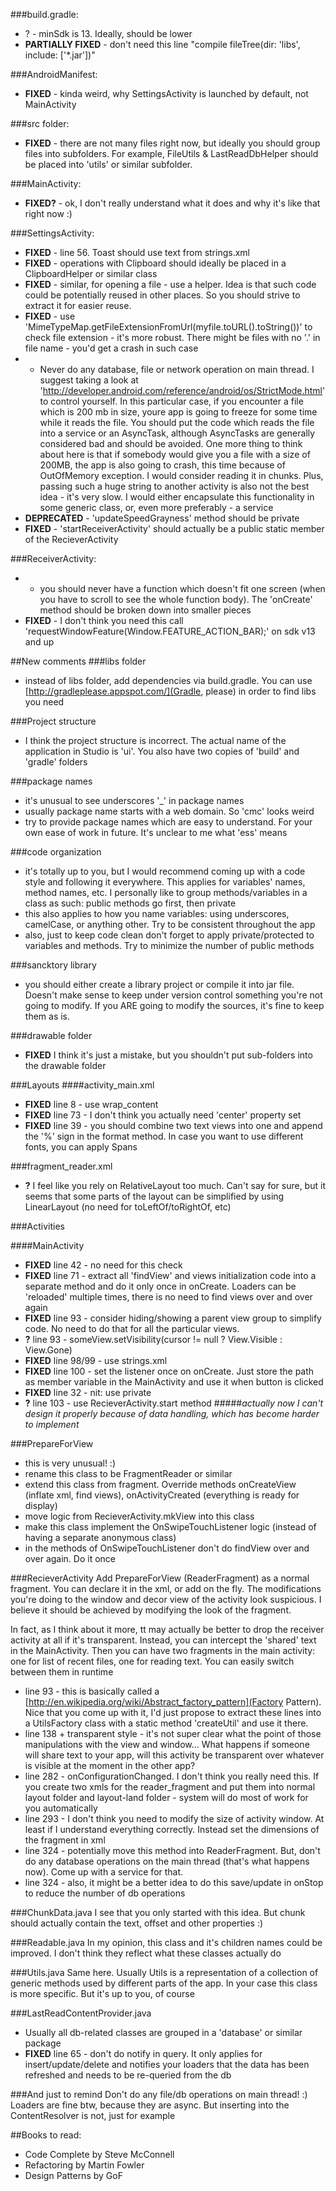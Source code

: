 ###build.gradle:
* ? - minSdk is 13. Ideally, should be lower
* **PARTIALLY FIXED** - don't need this line "compile fileTree(dir: 'libs', include: ['*.jar'])"

###AndroidManifest: 
* **FIXED** - kinda weird, why SettingsActivity is launched by default, not MainActivity	

###src folder: 
* **FIXED** - there are not many files right now, but ideally you should group files into subfolders. For example, FileUtils & LastReadDbHelper should be placed into 'utils' or similar subfolder. 

###MainActivity: 
* **FIXED?** - ok, I don't really understand what it does and why it's like that right now :)

###SettingsActivity:
* **FIXED** - line 56. Toast should use text from strings.xml
* **FIXED** - operations with Clipboard should ideally be placed in a ClipboardHelper or similar class
* **FIXED** - similar, for opening a file - use a helper. Idea is that such code could be potentially reused in other places. So you should strive to extract it for easier reuse. 
* **FIXED** - use 'MimeTypeMap.getFileExtensionFromUrl(myfile.toURL().toString())' to check file extension - it's more robust. There might be files with no '.' in file name - you'd get a crash in such case
* - Never do any database, file or network operation on main thread. I suggest taking a look at 'http://developer.android.com/reference/android/os/StrictMode.html' to control yourself. 
In this particular case, if you encounter a file which is 200 mb in size, youre app is going to freeze for some time while it reads the file. 
 You should put the code which reads the file into a service or an AsyncTask, although AsyncTasks are generally considered bad and should be avoided. 
 One more thing to think about here is that if somebody would give you a file with a size of 200MB, the app is also going to crash, this time because of OutOfMemory exception. I would consider reading it in chunks. Plus, passing such a huge string to another activity is also not the best idea - it's very slow. I would either encapsulate this functionality in some generic class, or, even more preferably - a service
* **DEPRECATED** - 'updateSpeedGrayness' method should be private
* **FIXED** - 'startReceiverActivity' should actually be a public static member of the RecieverActivity

###ReceiverActivity:
* - you should never have a function which doesn't fit one screen (when you have to scroll to see the whole function body). The 'onCreate' method should be broken down into smaller pieces 
* **FIXED** - I don't think you need this call 'requestWindowFeature(Window.FEATURE_ACTION_BAR);' on sdk v13 and up


##New comments
###libs folder 
* instead of libs folder, add dependencies via build.gradle. You can use [http://gradleplease.appspot.com/](Gradle, please) in order to find libs you need

###Project structure
* I think the project structure is incorrect. The actual name of the application in Studio is 'ui'. You also have two copies of 'build' and 'gradle' folders

###package names
* it's unusual to see underscores '_' in package names
* usually package name starts with a web domain. So 'cmc' looks weird
* try to provide package names which are easy to understand. For your own ease of work in future. It's unclear to me what 'ess' means

###code organization
* it's totally up to you, but I would recommend coming up with a code style and following it everywhere. This applies for variables' names, method names, etc. I personally like to group methods/variables in a class as such: public methods go first, then private    
* this also applies to how you name variables: using underscores, camelCase, or anything other. Try to be consistent throughout the app
* also, just to keep code clean don't forget to apply private/protected to variables and methods. Try to minimize the number of public methods


###sancktory library 
* you should either create a library project or compile it into jar file. Doesn't make sense to keep under version control something you're not going to modify. If you ARE going to modify the sources, it's fine to keep them as is. 

###drawable folder
* **FIXED** I think it's just a mistake, but you shouldn't put sub-folders into the drawable folder

###Layouts
####activity_main.xml 
* **FIXED** line 8 - use wrap_content
* **FIXED** line 73 - I don't think you actually need 'center' property set
* **FIXED** line 39 - you should combine two text views into one and append the '%' sign in the format method. In case you want to use different fonts, you can apply Spans
 
###fragment_reader.xml
* **?** I feel like you rely on RelativeLayout too much. Can't say for sure, but it seems that some parts of the layout can be simplified by using LinearLayout (no need for toLeftOf/toRightOf, etc)


###Activities

####MainActivity
* **FIXED** line 42 - no need for this check
* **FIXED** line 71 - extract all 'findView' and views initialization code into a separate method and do it only once in onCreate. Loaders can be 'reloaded' multiple times, there is no need to find views over and over again 
* **FIXED** line 93 - consider hiding/showing a parent view group to simplify code. No need to do that for all the particular views.
* **?** line 93 - someView.setVisibility(cursor != null ? View.Visible : View.Gone)
* **FIXED** line 98/99 - use strings.xml
* **FIXED** line 100 - set the listener once on onCreate. Just store the path as member variable in the MainActivity and use it when button is clicked
* **FIXED** line 32 - nit: use private
* **?** line 103 - use RecieverActivity.start method
#####*actually now I can't design it properly because of data handling, which has become harder to implement*

###PrepareForView
* this is very unusual! :)
* rename this class to be FragmentReader or similar 
* extend this class from fragment. Override methods onCreateView (inflate xml, find views), onActivityCreated (everything is ready for display)
* move logic from RecieverActivity.mkView into this class
* make this class implement the OnSwipeTouchListener logic (instead of having a separate anonymous class)
* in the methods of OnSwipeTouchListener don't do findView over and over again. Do it once 

###RecieverActivity
Add PrepareForView (ReaderFragment) as a normal fragment. You can declare it in the xml, or add on the fly. 
The modifications you're doing to the window and decor view of the activity look suspicious. I believe it should be achieved by modifying the look of the fragment. 

In fact, as I think about it more, tt may actually be better to drop the receiver activity at all if it's transparent. Instead, you can intercept the 'shared' text in the MainActivity. 
Then you can have two fragments in the main activity: one for list of recent files, one for reading text. You can easily switch between them in runtime
 

* line 93 - this is basically called a [http://en.wikipedia.org/wiki/Abstract_factory_pattern](Factory Pattern). Nice that you come up with it, I'd just propose to extract these lines into a UtilsFactory class with a static method 'createUtil' and use it there. 
* line 138 + transparent style - it's not super clear what the point of those manipulations with the view and window... What happens if someone will share text to your app, will this activity be transparent over whatever is visible at the moment in the other app?
* line 282 - onConfigurationChanged. I don't think you really need this. If you create two xmls for the reader_fragment and put them into normal layout folder and layout-land folder - system will do most of work for you automatically
* line 293 - I don't think you need to modify the size of activity window. At least if I understand everything correctly. Instead set the dimensions of the fragment in xml
* line 324 - potentially move this method into ReaderFragment. But, don't do any database operations on the main thread (that's what happens now). Come up with a service for that. 
* line 324 - also, it might be a better idea to do this save/update in onStop to reduce the number of db operations

###ChunkData.java
I see that you only started with this idea. But chunk should actually contain the text, offset and other properties :)

###Readable.java
In my opinion, this class and it's children names could be improved. I don't think they reflect what these classes actually do

###Utils.java
Same here. Usually Utils is a representation of a collection of generic methods used by different parts of the app. 
In your case this class is more specific. But it's up to you, of course

###LastReadContentProvider.java
* Usually all db-related classes are grouped in a 'database' or similar package
* **FIXED** line 65 - don't do notify in query. It only applies for insert/update/delete and notifies your loaders that the data has been refreshed and needs to be re-queried from the db

###And just to remind
Don't do any file/db operations on main thread! :) Loaders are fine btw, because they are async. But inserting into the ContentResolver is not, just for example

##Books to read:
* Code Complete by Steve McConnell
* Refactoring by Martin Fowler
* Design Patterns by GoF
